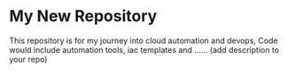 # My New Repository 

This repository is for my journey into cloud automation and devops,
Code would include automation tools, iac templates and ...... (add description to your repo)
